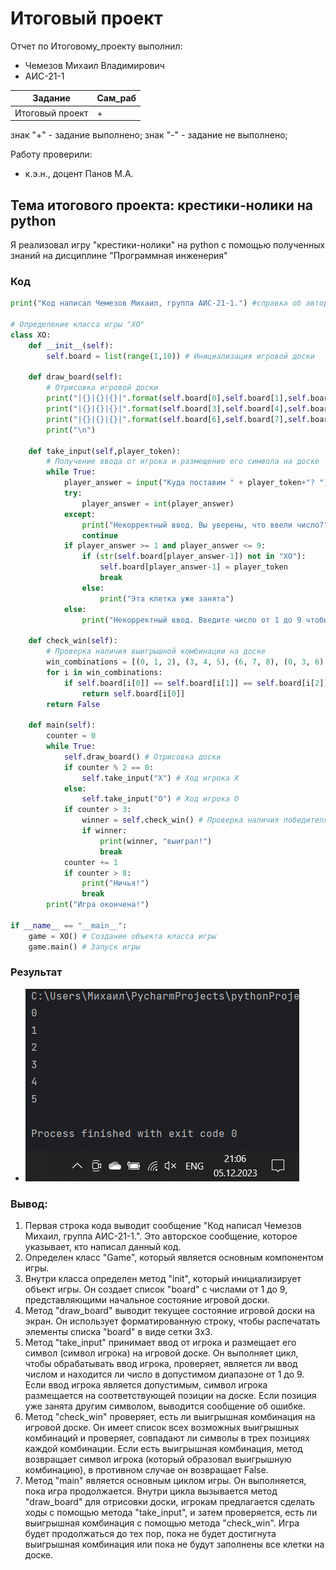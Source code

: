# Итоговый проект
Отчет по Итоговому_проекту выполнил:
- Чемезов Михаил Владимирович
- АИС-21-1

| Задание | Сам_раб |
| ------ | ------ |
| Итоговый проект | + |

знак "+" - задание выполнено; знак "-" - задание не выполнено;

Работу проверили:
- к.э.н., доцент Панов М.А.

## Тема итогового проекта: крестики-нолики на python
Я реализовал игру "крестики-нолики" на python с помощью полученных знаний на дисциплине "Программная инженерия"
### Код
```python
print("Код написал Чемезов Михаил, группа АИС-21-1.") #справка об авторе

# Определение класса игры "XO"
class XO:
    def __init__(self):
        self.board = list(range(1,10)) # Инициализация игровой доски

    def draw_board(self):
        # Отрисовка игровой доски
        print("|{}|{}|{}|".format(self.board[0],self.board[1],self.board[2]))
        print("|{}|{}|{}|".format(self.board[3],self.board[4],self.board[5]))
        print("|{}|{}|{}|".format(self.board[6],self.board[7],self.board[8]))
        print("\n")

    def take_input(self,player_token):
        # Получение ввода от игрока и размещение его символа на доске
        while True:
            player_answer = input("Куда поставим " + player_token+"? ")
            try:
                player_answer = int(player_answer)
            except:
                print("Некорректный ввод. Вы уверены, что ввели число?")
                continue
            if player_answer >= 1 and player_answer <= 9:
                if (str(self.board[player_answer-1]) not in "XO"):
                    self.board[player_answer-1] = player_token
                    break
                else:
                    print("Эта клетка уже занята")
            else:
                print("Некорректный ввод. Введите число от 1 до 9 чтобы поставить "+player_token)

    def check_win(self):
        # Проверка наличия выигрышной комбинации на доске
        win_combinations = [(0, 1, 2), (3, 4, 5), (6, 7, 8), (0, 3, 6), (1, 4, 7), (2, 5, 8), (0, 4, 8), (2, 4, 6)]
        for i in win_combinations:
            if self.board[i[0]] == self.board[i[1]] == self.board[i[2]]:
                return self.board[i[0]]
        return False

    def main(self):
        counter = 0
        while True:
            self.draw_board() # Отрисовка доски
            if counter % 2 == 0:
                self.take_input("X") # Ход игрока X
            else:
                self.take_input("O") # Ход игрока O
            if counter > 3:
                winner = self.check_win() # Проверка наличия победителя
                if winner:
                    print(winner, "выиграл!")
                    break
            counter += 1
            if counter > 8:
                print("Ничья!")
                break
        print("Игра окончена!")

if __name__ == "__main__":
    game = XO() # Создание объекта класса игры
    game.main() # Запуск игры
```

### Результат
- ![Результат](https://github.com/mvchemezov1/software-engineering/blob/%D0%A2%D0%B5%D0%BC%D0%B0_11/pic/Lab1.png)
### Вывод:
1. Первая строка кода выводит сообщение "Код написал Чемезов Михаил, группа АИС-21-1.". Это авторское сообщение, которое указывает, кто написал данный код.
2. Определен класс "Game", который является основным компонентом игры.
3. Внутри класса определен метод "init", который инициализирует объект игры. Он создает список "board" с числами от 1 до 9, представляющими начальное состояние игровой доски.
4. Метод "draw_board" выводит текущее состояние игровой доски на экран. Он использует форматированную строку, чтобы распечатать элементы списка "board" в виде сетки 3x3.
5. Метод "take_input" принимает ввод от игрока и размещает его символ (символ игрока) на игровой доске. Он выполняет цикл, чтобы обрабатывать ввод игрока, проверяет, является ли ввод числом и находится ли число в допустимом диапазоне от 1 до 9. Если ввод игрока является допустимым, символ игрока размещается на соответствующей позиции на доске. Если позиция уже занята другим символом, выводится сообщение об ошибке.
6. Метод "check_win" проверяет, есть ли выигрышная комбинация на игровой доске. Он имеет список всех возможных выигрышных комбинаций и проверяет, совпадают ли символы в трех позициях каждой комбинации. Если есть выигрышная комбинация, метод возвращает символ игрока (который образовал выигрышную комбинацию), в противном случае он возвращает False.
7. Метод "main" является основным циклом игры. Он выполняется, пока игра продолжается. Внутри цикла вызывается метод "draw_board" для отрисовки доски, игрокам предлагается сделать ходы с помощью метода "take_input", и затем проверяется, есть ли выигрышная комбинация с помощью метода "check_win". Игра будет продолжаться до тех пор, пока не будет достигнута выигрышная комбинация или пока не будут заполнены все клетки на доске.
